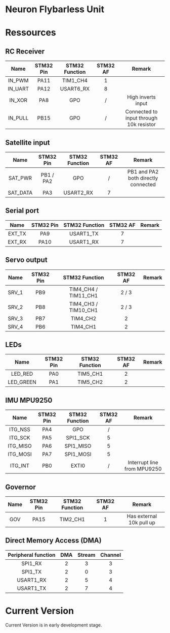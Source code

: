 # Neuron Flybarless Unit



# Ressources

## RC Receiver

| Name | STM32 Pin | STM32 Function | STM32 AF | Remark |
|:---:|:---:|:---:|:---:|:---:|
|IN_PWM|PA11|TIM1_CH4|1||
|IN_UART|PA12|USART6_RX|8||
|IN_XOR|PA8|GPO|/|High inverts input|
|IN_PULL|PB15|GPO|/|Connected to input through 10k resistor|

## Satellite input

| Name | STM32 Pin | STM32 Function | STM32 AF | Remark |
|:---:|:---:|:---:|:---:|:---:|
|SAT_PWR|PB1 / PA2|GPO|/|PB1 and PA2 both directly connected|
|SAT_DATA|PA3|USART2_RX|7||

## Serial port

| Name | STM32 Pin | STM32 Function | STM32 AF | Remark |
|:---:|:---:|:---:|:---:|:---:|
|EXT_TX|PA9|USART1_TX|7||
|EXT_RX|PA10|USART1_RX|7||

## Servo output

| Name | STM32 Pin | STM32 Function | STM32 AF | Remark |
|:---:|:---:|:---:|:---:|:---:|
|SRV_1|PB9|TIM4_CH4 / TIM11_CH1|2 / 3||
|SRV_2|PB8|TIM4_CH3 / TIM10_CH1|2 / 3||
|SRV_3|PB7|TIM4_CH2|2||
|SRV_4|PB6|TIM4_CH1|2||

## LEDs

| Name | STM32 Pin | STM32 Function | STM32 AF | Remark |
|:---:|:---:|:---:|:---:|:---:|
|LED_RED|PA0|TIM5_CH1|2||
|LED_GREEN|PA1|TIM5_CH2|2||

## IMU MPU9250

| Name | STM32 Pin | STM32 Function | STM32 AF | Remark |
|:---:|:---:|:---:|:---:|:---:|
|ITG_NSS|PA4|GPO|/||
|ITG_SCK|PA5|SPI1_SCK|5||
|ITG_MISO|PA6|SPI1_MISO|5||
|ITG_MOSI|PA7|SPI1_MOSI|5||
|ITG_INT|PB0|EXTI0|/|Interrupt line from MPU9250|

## Governor

| Name | STM32 Pin | STM32 Function | STM32 AF | Remark |
|:---:|:---:|:---:|:---:|:---:|
|GOV|PA15|TIM2_CH1|1|Has external 10k pull up|

## Direct Memory Access (DMA)

| Peripheral function | DMA | Stream | Channel|
| :---: | :---:| :---:| :---:|
|SPI1_RX|2|3|3|
|SPI1_TX|2|0|3|
|USART1_RX|2|5|4|
|USART1_TX|2|7|4|

# Current Version

Current Version is in early development stage.